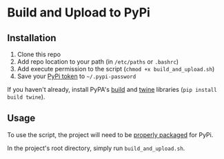 # Build and Upload to PyPi

## Installation

1. Clone this repo
2. Add repo location to your path (in `/etc/paths` or `.bashrc`)
3. Add execute permission to the script (`chmod +x build_and_upload.sh`)
4. Save your [PyPi token](https://pypi.org/manage/account/#api-tokens) to `~/.pypi-password`

If you haven't already, install PyPA's [build](https://packaging.python.org/en/latest/key_projects/#build) and [twine](https://packaging.python.org/en/latest/key_projects/#twine) libraries (`pip install build twine`).

## Usage

To use the script, the project will need to be [properly packaged](https://packaging.python.org/en/latest/tutorials/packaging-projects/) for PyPi. 

In the project's root directory, simply run `build_and_upload.sh`. 
